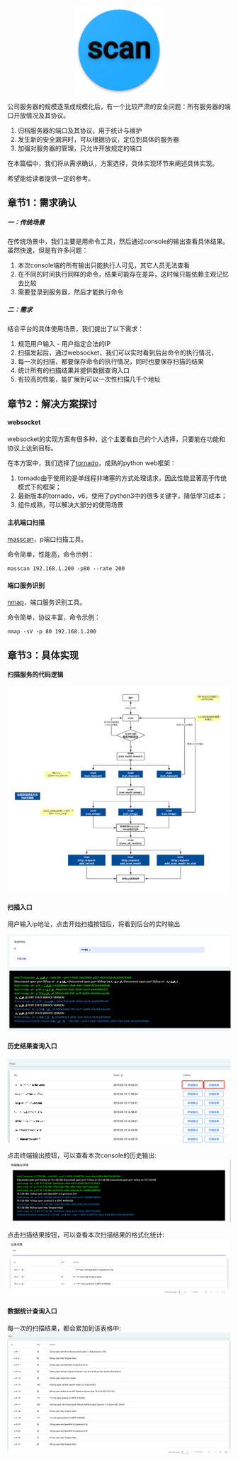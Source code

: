 <p align="center">
   <img width="200" src="scan.png">
</p>

公司服务器的规模逐渐成规模化后，有一个比较严肃的安全问题：所有服务器的端口开放情况及其协议。

1. 归档服务器的端口及其协议，用于统计与维护
2. 发生新的安全漏洞时，可以根据协议，定位到具体的服务器
3. 加强对服务器的管理，只允许开放规定的端口

在本篇幅中，我们将从需求确认，方案选择，具体实现环节来阐述具体实现。

希望能给读者提供一定的参考。

## 章节1：需求确认

##### 一：传统场景

在传统场景中，我们主要是用命令工具，然后通过console的输出查看具体结果。虽然快速，但是有许多问题：

1. 本次console端的所有输出只能执行人可见，其它人员无法查看
2. 在不同的时间执行同样的命令，结果可能存在差异，这时候只能依赖主观记忆去比较
3. 需要登录到服务器，然后才能执行命令

##### 二：需求

结合平台的具体使用场景，我们提出了以下需求：

1. 规范用户输入 - 用户指定合法的IP
2. 扫描发起后，通过websocket，我们可以实时看到后台命令的执行情况，
3. 每一次的扫描，都要保存命令的执行情况，同时也要保存扫描的结果
4. 统计所有的扫描结果并提供数据查询入口
5. 有较高的性能，能扩展到可以一次性扫描几千个地址

## 章节2：解决方案探讨

#### websocket

websocket的实现方案有很多种，这个主要看自己的个人选择，只要能在功能和协议上达到目标。

在本方案中，我们选择了[tornado](https://www.tornadoweb.org/)，成熟的python web框架： 

1. tornado由于使用的是单线程非堵塞的方式处理请求，因此性能显著高于传统模式下的框架；
2. 最新版本的tornado，v6，使用了python3中的很多关键字，降低学习成本；
3. 组件成熟，可以解决大部分的使用场景

#### 主机端口扫描

[masscan](https://github.com/robertdavidgraham/masscan)，p端口扫描工具。

命令简单，性能高，命令示例：
```shell
masscan 192.168.1.200 -p80 --rate 200
```

#### 端口服务识别

[nmap](https://nmap.org/)，端口服务识别工具。

命令简单，协议丰富，命令示例：

```shell
nmap -sV -p 80 192.168.1.200
```

## 章节3：具体实现

#### 扫描服务的代码逻辑
![scan](images/scan.jpg)

#### 扫描入口

用户输入ip地址，点击开始扫描按钮后，将看到后台的实时输出

![1](images/image1.png)

#### 历史结果查询入口

![2](images/image2.png)

点击终端输出按钮，可以查看本次console的历史输出:
![3](images/image3.png)

点击扫描结果按钮，可以查看本次扫描结果的格式化统计:
![3](images/image4.png)

#### 数据统计查询入口
每一次的扫描结果，都会累加到该表格中:
![3](images/image5.png)
